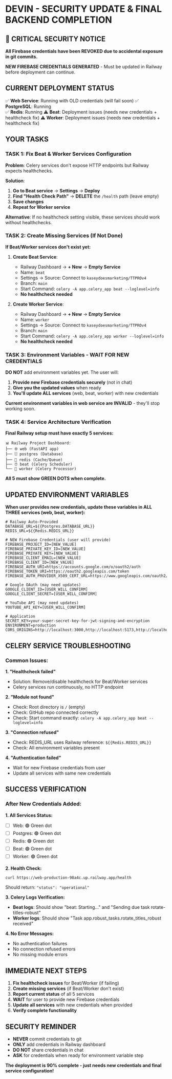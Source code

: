 # DEVIN - SECURITY UPDATE & FINAL BACKEND COMPLETION

## 🚨 CRITICAL SECURITY NOTICE

**All Firebase credentials have been REVOKED due to accidental exposure in git commits.**

**NEW FIREBASE CREDENTIALS GENERATED** - Must be updated in Railway before deployment can continue.

## CURRENT DEPLOYMENT STATUS

✅ **Web Service**: Running with OLD credentials (will fail soon)
✅ **PostgreSQL**: Running  
✅ **Redis**: Running
⚠️ **Beat**: Deployment issues (needs new credentials + healthcheck fix)
⚠️ **Worker**: Deployment issues (needs new credentials + healthcheck fix)

## YOUR TASKS

### TASK 1: Fix Beat & Worker Services Configuration

**Problem**: Celery services don't expose HTTP endpoints but Railway expects healthchecks.

**Solution**:
1. **Go to Beat service** → **Settings** → **Deploy**
2. **Find "Health Check Path"** → **DELETE** the `/health` path (leave empty)
3. **Save changes**
4. **Repeat for Worker service**

**Alternative**: If no healthcheck setting visible, these services should work without healthchecks.

### TASK 2: Create Missing Services (If Not Done)

**If Beat/Worker services don't exist yet:**

1. **Create Beat Service**:
   - Railway Dashboard → **+ New** → **Empty Service**
   - Name: `beat`
   - Settings → Source: Connect to `kaseydoesmarketing/TTPROv4`
   - Branch: `main`
   - Start Command: `celery -A app.celery_app beat --loglevel=info`
   - **No healthcheck needed**

2. **Create Worker Service**:
   - Railway Dashboard → **+ New** → **Empty Service**  
   - Name: `worker`
   - Settings → Source: Connect to `kaseydoesmarketing/TTPROv4`
   - Branch: `main`
   - Start Command: `celery -A app.celery_app worker --loglevel=info`
   - **No healthcheck needed**

### TASK 3: Environment Variables - WAIT FOR NEW CREDENTIALS

**DO NOT** add environment variables yet. The user will:
1. **Provide new Firebase credentials securely** (not in chat)
2. **Give you the updated values** when ready
3. **You'll update ALL services** (web, beat, worker) with new credentials

**Current environment variables in web service are INVALID** - they'll stop working soon.

### TASK 4: Service Architecture Verification

**Final Railway setup must have exactly 5 services:**

```
📊 Railway Project Dashboard:
├── 🌐 web (FastAPI app)
├── 🗄️ postgres (Database)  
├── 🔴 redis (Cache/Queue)
├── ⏰ beat (Celery Scheduler)
└── 👷 worker (Celery Processor)
```

**All 5 must show GREEN DOTS when complete.**

## UPDATED ENVIRONMENT VARIABLES

**When user provides new credentials, update these variables in ALL THREE services (web, beat, worker):**

```env
# Railway Auto-Provided
DATABASE_URL=${{Postgres.DATABASE_URL}}
REDIS_URL=${{Redis.REDIS_URL}}

# NEW Firebase Credentials (user will provide)
FIREBASE_PROJECT_ID=[NEW_VALUE]
FIREBASE_PRIVATE_KEY_ID=[NEW_VALUE] 
FIREBASE_PRIVATE_KEY=[NEW_VALUE]
FIREBASE_CLIENT_EMAIL=[NEW_VALUE]
FIREBASE_CLIENT_ID=[NEW_VALUE]
FIREBASE_AUTH_URI=https://accounts.google.com/o/oauth2/auth
FIREBASE_TOKEN_URI=https://oauth2.googleapis.com/token
FIREBASE_AUTH_PROVIDER_X509_CERT_URL=https://www.googleapis.com/oauth2/v1/certs

# Google OAuth (may need updates)
GOOGLE_CLIENT_ID=[USER_WILL_CONFIRM]
GOOGLE_CLIENT_SECRET=[USER_WILL_CONFIRM]

# YouTube API (may need updates)  
YOUTUBE_API_KEY=[USER_WILL_CONFIRM]

# Application
SECRET_KEY=your-super-secret-key-for-jwt-signing-and-encryption
ENVIRONMENT=production
CORS_ORIGINS=http://localhost:3000,http://localhost:5173,http://localhost:5174,https://ttprov4.vercel.app,https://titletesterpro.com
```

## CELERY SERVICE TROUBLESHOOTING

### Common Issues:

**1. "Healthcheck failed"**
- Solution: Remove/disable healthcheck for Beat/Worker services
- Celery services run continuously, no HTTP endpoint

**2. "Module not found"** 
- Check: Root directory is `/` (empty)
- Check: GitHub repo connected correctly
- Check: Start command exactly: `celery -A app.celery_app beat --loglevel=info`

**3. "Connection refused"**
- Check: REDIS_URL uses Railway reference: `${{Redis.REDIS_URL}}`
- Check: All environment variables present

**4. "Authentication failed"**
- Wait for new Firebase credentials from user
- Update all services with same new credentials

## SUCCESS VERIFICATION

### After New Credentials Added:

**1. All Services Status:**
- [ ] Web: 🟢 Green dot
- [ ] Postgres: 🟢 Green dot
- [ ] Redis: 🟢 Green dot  
- [ ] Beat: 🟢 Green dot
- [ ] Worker: 🟢 Green dot

**2. Health Check:**
```bash
curl https://web-production-98a4c.up.railway.app/health
```
Should return: `"status": "operational"`

**3. Celery Logs Verification:**
- **Beat logs**: Should show "beat: Starting..." and "Sending due task rotate-titles-robust"
- **Worker logs**: Should show "Task app.robust_tasks.rotate_titles_robust received"

**4. No Error Messages:**
- No authentication failures
- No connection refused errors
- No missing module errors

## IMMEDIATE NEXT STEPS

1. **Fix healthcheck issues** for Beat/Worker (if failing)
2. **Create missing services** (if Beat/Worker don't exist)
3. **Report current status** of all 5 services
4. **WAIT** for user to provide new Firebase credentials
5. **Update all services** with new credentials when provided
6. **Verify complete functionality**

## SECURITY REMINDER

- **NEVER** commit credentials to git
- **ONLY** add credentials in Railway dashboard
- **DO NOT** share credentials in chat
- **ASK** for credentials when ready for environment variable step

**The deployment is 90% complete - just needs new credentials and final service configuration!**